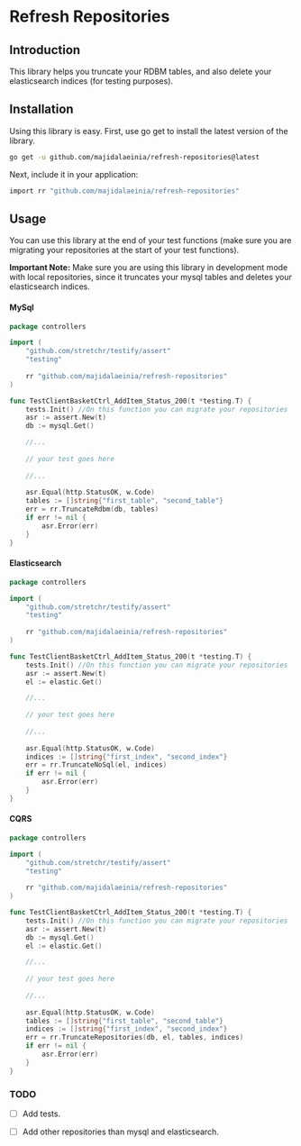 # Refresh Repositories

## Introduction
This library helps you truncate your RDBM tables, and also delete your elasticsearch indices (for testing purposes).

## Installation
Using this library is easy. First, use go get to install the latest version of the library.
```bash
go get -u github.com/majidalaeinia/refresh-repositories@latest
```
Next, include it in your application:
```bash
import rr "github.com/majidalaeinia/refresh-repositories"
```

## Usage
You can use this library at the end of your test functions (make sure you are migrating your repositories at the start 
of your test functions).  

**Important Note:** Make sure you are using this library in development mode with local repositories, since it truncates 
your mysql tables and deletes your elasticsearch indices.

#### MySql

```go
package controllers

import (
	"github.com/stretchr/testify/assert"
	"testing"
	
	rr "github.com/majidalaeinia/refresh-repositories"
)

func TestClientBasketCtrl_AddItem_Status_200(t *testing.T) {
	tests.Init() //On this function you can migrate your repositories
	asr := assert.New(t)
	db := mysql.Get()

	//...
	
	// your test goes here
	
	//...
	
	asr.Equal(http.StatusOK, w.Code)
	tables := []string{"first_table", "second_table"}
	err = rr.TruncateRdbm(db, tables)
	if err != nil {
		asr.Error(err)
	}
}
```

#### Elasticsearch

```go
package controllers

import (
	"github.com/stretchr/testify/assert"
	"testing"
	
	rr "github.com/majidalaeinia/refresh-repositories"
)

func TestClientBasketCtrl_AddItem_Status_200(t *testing.T) {
	tests.Init() //On this function you can migrate your repositories
	asr := assert.New(t)
	el := elastic.Get()

	//...
	
	// your test goes here
	
	//...
	
	asr.Equal(http.StatusOK, w.Code)
	indices := []string{"first_index", "second_index"}
	err = rr.TruncateNoSql(el, indices)
	if err != nil {
		asr.Error(err)
	}
}
```

#### CQRS

```go
package controllers

import (
	"github.com/stretchr/testify/assert"
	"testing"
	
	rr "github.com/majidalaeinia/refresh-repositories"
)

func TestClientBasketCtrl_AddItem_Status_200(t *testing.T) {
	tests.Init() //On this function you can migrate your repositories
	asr := assert.New(t)
	db := mysql.Get()
	el := elastic.Get()

	//...
	
	// your test goes here
	
	//...
	
	asr.Equal(http.StatusOK, w.Code)
	tables := []string{"first_table", "second_table"}
	indices := []string{"first_index", "second_index"}
	err = rr.TruncateRepositories(db, el, tables, indices)
	if err != nil {
		asr.Error(err)
	}
}
```

### TODO
- [ ] Add tests.
- [ ] Add other repositories than mysql and elasticsearch.

